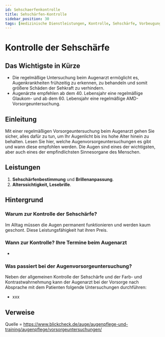```yaml
---
id: Sehschaerfenkontrolle
title: Sehschärfen-Kontrolle
sidebar_position: 30
tags: [medizinische Dienstleistungen, Kontrolle, Sehschärfe, Vorbeugung]
---
```


# Kontrolle der Sehschärfe

## Das Wichtigste in Kürze

- Die regelmäßige Untersuchung beim Augenarzt ermöglicht es, Augenkrankheiten frühzeitig zu erkennen, zu behandeln und somit größere Schäden der Sehkraft zu verhindern.
- Augenärzte empfehlen ab dem 40. Lebensjahr eine regelmäßige Glaukom- und ab dem 60. Lebensjahr eine regelmäßige AMD-Vorsorgeuntersuchung.



## Einleitung 

Mit einer regelmäßigen Vorsorgeuntersuchung beim Augenarzt gehen Sie sicher, alles dafür zu tun, um Ihr Augenlicht bis ins hohe Alter hinein zu behalten. Lesen Sie hier, welche  Augenvorsorgeuntersuchungen es gibt und wann diese empfohlen werden. Die Augen sind eines der wichtigsten, aber auch eines der empfindlichsten Sinnesorgane des Menschen. 



## Leistungen

1. **Sehschärfenbestimmung** und **Brillenanpassung**.
2. **Alterssichtigkeit, Lesebrille**.



## Hintergrund

### Warum zur Kontrolle der Sehschärfe?

Im Alltag müssen die Augen permanent funktionieren und werden kaum geschont. Diese  Leistungsfähigkeit hat ihren Preis. 



### Wann zur Kontrolle? Ihre Termine beim Augenarzt

- 



### Was passiert bei der Augenvorsorgeuntersuchung?

Neben der allgemeinen Kontrolle der Sehschärfe und der Farb- und  Kontrastwahrnehmung kann der Augenarzt bei der Vorsorge nach Absprache  mit dem Patienten folgende Untersuchungen durchführen:

- xxx



## Verweise

Quelle = https://www.blickcheck.de/auge/augenpflege-und-training/augenpflege/vorsorgeuntersuchungen/ 

